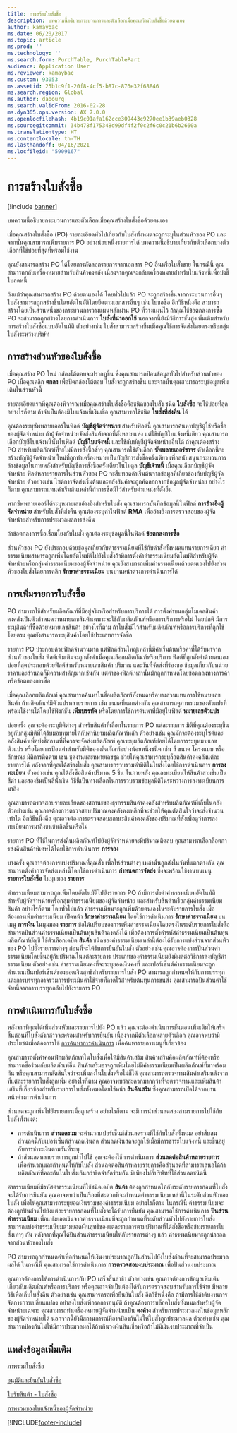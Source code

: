 ```yaml
---
title: การสร้างใบสั่งซื้อ
description: บทความนี้อธิบายกระบวนการและตัวเลือกเมื่อคุณสร้างใบสั่งซื้อด้วยตนเอง
author: kamaybac
ms.date: 06/20/2017
ms.topic: article
ms.prod: ''
ms.technology: ''
ms.search.form: PurchTable, PurchTablePart
audience: Application User
ms.reviewer: kamaybac
ms.custom: 93053
ms.assetid: 25b1c9f1-20f8-4cf5-b87c-876e32f68846
ms.search.region: Global
ms.author: dabourq
ms.search.validFrom: 2016-02-28
ms.dyn365.ops.version: AX 7.0.0
ms.openlocfilehash: 4b19c01afa162cce309443c9270ee1b39aeb0328
ms.sourcegitcommit: 34b478f175348d99df4f2f0c2f6c0c21b6b2660a
ms.translationtype: HT
ms.contentlocale: th-TH
ms.lasthandoff: 04/16/2021
ms.locfileid: "5909167"
---
```

# <a name="create-purchase-orders"></a>การสร้างใบสั่งซื้อ

[!include [banner](../includes/banner.md)]

บทความนี้อธิบายกระบวนการและตัวเลือกเมื่อคุณสร้างใบสั่งซื้อด้วยตนเอง

เมื่อคุณสร้างใบสั่งซื้อ (PO) รายละเอียดทั่วไปเกี่ยวกับใบสั่งทั้งหมดจะถูกระบุในส่วนหัวของ PO และจากนั้นคุณสามารถเพิ่มรายการ PO อย่างน้อยหนึ่งรายการได้ บทความนี้อธิบายเกี่ยวกับตัวเลือกบางตัวเลือกที่ใช้บ่อยที่สุดที่พร้อมใช้งาน  

คุณยังสามารถสร้าง PO ได้โดยการคัดลอกรายการจากเอกสาร PO อื่นหรือใบสั่งขาย ในกรณีนี้ คุณสามารถกลับเครื่องหมายสำหรับสินค้าคงคลัง เนื่องจากคุณจะกลับเครื่องหมายสำหรับใบแจ้งหนี้เพื่อบ่งชี้ใบลดหนี้  

ถึงแม้ว่าคุณสามารถสร้าง PO ด้วยตนเองได้ โดยทั่วไปแล้ว PO จะถูกสร้างขึ้นจากกระบวนการอื่นๆ ใบสั่งสามารถถูกสร้างขึ้นโดยอัตโนมัติโดยยึดตามเอกสารอื่นๆ เช่น ใบขอซื้อ อีกวิธีหนึ่งคือ สามารถสร้างโดยเป็นส่วนหนึ่งของกระบวนการวางแผนหลักผ่าน PO ที่วางแผนไว้ ถ้าคุณใช้ข้อตกลงการซื้อ PO จะสามารถถูกสร้างโดยการดำเนินการ **ใบสั่งที่นำออกใช้** นอกจากนี้ยังมีวิธีการขั้นสูงเพิ่มเติมสำหรับการสร้างใบสั่งซื้อแบบอัตโนมัติ ตัวอย่างเช่น ใบสั่งสามารถสร้างขึ้นเมื่อคุณใช้การจัดส่งโดยตรงหรือกลุ่มใบสั่งระหว่างบริษัท

## <a name="creating-a-purchase-order-header"></a>การสร้างส่วนหัวของใบสั่งซื้อ
เมื่อคุณสร้าง PO ใหม่ กล่องโต้ตอบจะปรากฏขึ้น ซึ่งคุณสามารถป้อนข้อมูลทั่วไปสำหรับส่วนหัวของ PO เมื่อคุณคลิก **ตกลง** เพื่อปิดกล่องโต้ตอบ ใบสั่งจะถูกสร้างขึ้น และจากนั้นคุณสามารถระบุข้อมูลเพิ่มเติมในส่วนหัวนี้  

รายละเอียดแรกที่คุณต้องพิจารณาเมื่อคุณสร้างใบสั่งซื้อคือชนิดของใบสั่ง ชนิด **ใบสั่งซื้อ** จะใช้บ่อยที่สุด อย่างไรก็ตาม ถ้าจำเป็นต้องมีใบแจ้งหนี้เงินเชื่อ คุณสามารถใช้ชนิด **ใบสั่งที่ส่งคืน** ได้  

คุณต้องระบุซัพพลายเออร์ในฟิลด์ **บัญชีผู้จัดจำหน่าย** สำหรับฟิลด์นี้ คุณสามารถค้นหาบัญชีผู้ใช้หรือชื่อของผู้จัดจำหน่าย ถ้าผู้จัดจำหน่ายจัดส่งสินค้าจากที่ตั้งหลายแห่ง แต่ใช้บัญชีใบแจ้งหนี้เดียว คุณสามารถเลือกบัญชีใบแจ้งหนี้นั้นในฟิลด์ **บัญชีใบแจ้งหนี้** และใช้กับบัญชีผู้จัดจำหน่ายอื่นได้ ถ้าคุณต้องสร้าง PO สำหรับผลิตภัณฑ์ที่จะไม่มีการสั่งซื้อซ้ำๆ คุณสามารถใช้ตัวเลือก **ซัพพลายเออร์ขาจร** ตัวเลือกนี้จะสร้างบัญชีผู้จัดจำหน่ายใหม่ที่ถูกทำเครื่องหมายเป็นบัญชีการสั่งซื้อครั้งเดียว เพื่อสนับสนุนกระบวนการล้างข้อมูลในภายหลังสำหรับบัญชีการสั่งซื้อครั้งเดียวในโมดูล **บัญชีเจ้าหนี้** เมื่อคุณเลือกบัญชีผู้จัดจำหน่าย ฟิลด์หลายรายการในส่วนหัวของ PO จะสืบทอดค่าเริ่มต้นจากข้อมูลที่เกี่ยวข้องกับบัญชีผู้จัดจำหน่าย ตัวอย่างเช่น ไซต์การจัดส่งเริ่มต้นและคลังสินค้าจะถูกคัดลอกจากข้อมูลผู้จัดจำหน่าย อย่างไรก็ตาม คุณสามารถแทนค่าเริ่มต้นเหล่านี้ถ้าการซื้อมีไว้สำหรับตำแหน่งที่ตั้งอื่น  

หากซัพพลายเออร์ได้ระบุหมายเลขอ้างอิงสำหรับใบสั่ง คุณสามารถบันทึกข้อมูลนี้ในฟิลด์ **การอ้างอิงผู้จัดจำหน่าย** สำหรับใบสั่งที่ส่งคืน คุณต้องระบุค่าในฟิลด์ **RMA** เพื่ออ้างอิงการตรวจสอบของผู้จัดจำหน่ายสำหรับการประมวลผลการส่งคืน  

ถ้าข้อตกลงการซื้อเชื่อมโยงกับใบสั่ง คุณต้องระบุข้อมูลนี้ในฟิลด์ **ข้อตกลงการซื้อ**  

ส่วนหัวของ PO ยังประกอบด้วยข้อมูลเกี่ยวกับค่าธรรมเนียมที่ใช้กับคำสั่งทั้งหมดแทนรายการเดียว ค่าธรรมเนียมสามารถถูกเพิ่มโดยอัตโนมัติไปยังใบสั่งถ้ามีการตั้งค่าค่าธรรมเนียมอัตโนมัติสำหรับผู้จัดจำหน่ายหรือกลุ่มค่าธรรมเนียมของผู้จัดจำหน่าย คุณยังสามารถเพิ่มค่าธรรมเนียมด้วยตนเองไปยังส่วนหัวของใบสั่งโดยการคลิก **รักษาค่าธรรมเนียม** บนบานหน้าต่างการดำเนินการได้

## <a name="adding-purchase-order-lines"></a>การเพิ่มรายการใบสั่งซื้อ
PO สามารถใช้สำหรับผลิตภัณฑ์ที่มีอยู่จริงหรือสำหรับการบริการได้ การตั้งค่าบนกลุ่มโมเดลสินค้าคงคลังเป็นตัวกำหนดว่าหมายเลขสินค้าเฉพาะจะใช้กับผลิตภัณฑ์หรือการบริการหรือไม่ โดยปกติ มีการระบุสินค้าที่ซื้อด้วยหมายเลขสินค้า อย่างไรก็ตาม ถ้าใบสั่งมีไว้สำหรับผลิตภัณฑ์หรือการบริการที่ถูกใช้โดยตรง คุณยังสามารถระบุสินค้าโดยใช้ประเภทการจัดซื้อ  

รายการ PO ประกอบด้วยฟิลด์จำนวนมาก แต่ฟิลด์ส่วนใหญ่เหล่านี้มีค่าเริ่มต้นหรือค่าที่ได้รับมาจากส่วนหัวของใบสั่ง ฟิลด์เพิ่มเติมจะถูกตั้งค่าเมื่อคุณเลือกผลิตภัณฑ์หรือบริการ ฟิลด์ที่ถูกตั้งค่าด้วยตนเองบ่อยที่สุดประกอบด้วยฟิลด์สำหรับหมายเลขสินค้า ปริมาณ และวันที่จัดส่งที่ร้องขอ ข้อมูลเกี่ยวกับหน่วยราคาและส่วนลดก็มีความสำคัญมากเช่นกัน แต่ค่าของฟิลด์เหล่านั้นมักถูกกำหนดโดยข้อตกลงทางการค้าหรือข้อตกลงการซื้อ  

เมื่อคุณเลือกผลิตภัณฑ์ คุณสามารถค้นหาในชื่อผลิตภัณฑ์ทั้งหมดหรือบางส่วนแทนการใช้หมายเลขสินค้า ถ้าผลิตภัณฑ์มีตัวแปรหลายรายการ เช่น ขนาดที่แตกต่างกัน คุณสามารถดูภาพรวมของตัวแปรที่พร้อมใช้งานได้โดยใช้ฟังก์ชัน **เพิ่มบรรทัด** หรือโดยการใช้การค้นหาที่มีอยู่ในฟิลด์ **หมายเลขตัวแปร**  

บ่อยครั้ง คุณจะต้องระบุมิติต่างๆ สำหรับสินค้าที่เลือกในรายการ PO แต่ละรายการ มิติที่คุณต้องระบุขึ้นอยู่กับกลุ่มมิติที่ได้รับมอบหมายให้กับคำนิยามผลิตภัณฑ์หลัก ตัวอย่างเช่น คุณมักจะต้องระบุไซต์และคลังสินค้าเพื่อบ่งชี้สถานที่ที่ควรจะจัดส่งผลิตภัณฑ์ คุณระบุผลิตภัณฑ์ย่อยได้โดยการระบุหมายเลขตัวแปร หรือโดยการป้อนค่าสำหรับมิติของผลิตภัณฑ์อย่างน้อยหนี่งชนิด เช่น สี ขนาด โครงแบบ หรือลักษณะ มิติการติดตาม เช่น ชุดงานและหมายเลขชุด ช่วยให้คุณสามารถระบุล็อตสินค้าคงคลังแต่ละรายการได้ หลังจากที่คุณได้สร้างใบสั่ง คุณสามารถรวบรวมค่ามิติในใบสั่งโดยใช้การดำเนินการ **การลงทะเบียน** ตัวอย่างเช่น คุณได้สั่งซื้อสินค้าปริมาณ 5 ชิ้น ในภายหลัง คุณลงทะเบียนให้สินค้าสามชิ้นเป็นสีดำ และสองชิ้นเป็นสีน้ำเงิน วิธีนี้เป็นทางเลือกในการรวบรวมข้อมูลมิติในระหว่างการลงทะเบียนการมาถึง  

คุณสามารถตรวจสอบรายละเอียดของสถานะของธุรกรรมสินค้าคงคลังสำหรับผลิตภัณฑ์ที่เก็บในคลัง ตัวอย่างเช่น คุณอาจต้องการตรวจสอบปริมาณคงคลังคงเหลือที่จะช่วยให้คุณตัดสินใจว่าจะสั่งจำนวนเท่าใด อีกวิธีหนึ่งคือ คุณอาจต้องการตรวจสอบสถานะสินค้าคงคลังของปริมาณที่สั่งเพื่อดูว่าการลงทะเบียนการมาถึงขาเข้าเกิดขึ้นหรือไม่  

รายการ PO ที่ใช้ในการส่งคืนผลิตภัณฑ์ไปยังผู้จัดจำหน่ายจะมีปริมาณติดลบ คุณสามารถเลือกล็อตการส่งคืนสินค้าพิเศษได้โดยใช้การดำเนินการ **การจอง**  

บางครั้ง คุณอาจต้องการแบ่งปริมาณที่คุณสั่ง เพื่อให้ส่วนต่างๆ เหล่านั้นถูกส่งในวันที่แตกต่างกัน คุณสามารถตั้งค่าการจัดส่งเหล่านี้โดยใช้การดำเนินการ **กำหนดการจัดส่ง** ซึ่งจะพร้อมใช้งานบนเมนู **รายการใบสั่งซื้อ** ในมุมมอง **รายการ**  

ค่าธรรมเนียมสามารถถูกเพิ่มโดยอัตโนมัติไปยังรายการ PO ถ้ามีการตั้งค่าค่าธรรมเนียมอัตโนมัติสำหรับผู้จัดจำหน่ายหรือกลุ่มค่าธรรมเนียมของผู้จัดจำหน่าย และสำหรับสินค้าหรือกลุ่มค่าธรรมเนียมสินค้า อย่างไรก็ตาม โดยทั่วไปแล้ว ค่าธรรมเนียมจะถูกเพิ่มด้วยตนเองในระดับรายการใบสั่ง เมื่อต้องการเพิ่มค่าธรรมเนียม เปิดหน้า **รักษาค่าธรรมเนียม** โดยใช้การดำเนินการ **รักษาค่าธรรมเนียม** บนเมนู **การเงิน** ในมุมมอง **รายการ** ข้อได้เปรียบของการเพิ่มค่าธรรมเนียมโดยตรงในระดับรายการใบสั่งคือสามารถปันส่วนค่าธรรมเนียมเป็นต้นทุนสินค้าคงคลังได้ เมื่อต้องการตั้งค่ารหัสค่าธรรมเนียมเป็นต้นทุนผลิตภัณฑ์บัญชี ใช้ตัวเลือกเดบิต **สินค้า** ชนิดของค่าธรรมเนียมเหล่านี้ต้องได้รับการแบ่งส่วนจากส่วนหัวของ PO ไปยังรายการต่างๆ ก่อนที่จะได้รับการยืนยันใบสั่ง ตัวอย่างเช่น คุณอาจต้องการปันส่วนค่าธรรมเนียมโดยขึ้นอยู่กับปริมาณในแต่ละรายการ ประเภทของค่าธรรมเนียมยังมีผลต่อวิธีการลงบัญชีค่าธรรมเนียม ตัวอย่างเช่น ค่าธรรมเนียมคงที่จะระบุยอดเงินคงที่ และเปอร์เซ็นต์ค่าธรรมเนียมจะถูกคำนวณเป็นเปอร์เซ็นต์ของยอดเงินสุทธิสำหรับรายการใบสั่ง PO สามารถถูกกำหนดให้กับการบรรทุก และการบรรทุกอาจรวมการประเมินค่าใช้จ่ายที่คาดไว้สำหรับต้นทุนการขนส่ง คุณสามารถปันส่วนค่าใช้จ่ายนี้จากการบรรทุกกลับไปยังรายการ PO

## <a name="purchase-order-actions"></a>การดำเนินการกับใบสั่งซื้อ
หลังจากที่คุณได้เพิ่มส่วนหัวและรายการไปยัง PO แล้ว คุณจะต้องดำเนินการขั้นตอนเพิ่มเติมให้เสร็จสิ้นก่อนที่ใบสั่งดังกล่าวจะพร้อมสำหรับการยืนยัน เนื่องจากมีตัวเลือกหลายตัวเลือก คุณอาจพบว่ามีประโยชน์เมื่อต้องการใช้ [การค้นหาการดำเนินการ](../../fin-ops-core/fin-ops/get-started/action-search.md) เพื่อค้นหารายการเมนูที่เกี่ยวข้อง  

คุณสามารถตั้งค่าคอนฟิกผลิตภัณฑ์ในใบสั่งเพื่อให้มีสินค้าเสริม สินค้าเสริมคือผลิตภัณฑ์ที่ต้องหรือสามารถซื้อร่วมกับผลิตภัณฑ์อื่น สินค้าเสริมอาจถูกเพิ่มโดยไม่มีค่าธรรมเนียมเป็นผลิตภัณฑ์ที่มาพร้อมกัน หรือคุณสามารถตัดสินใจว่าจะเพิ่มลงในใบสั่งหรือไม่ก็ได้ คุณสามารถตรวจทานสินค้าเสริมหลังจากที่แต่ละรายการใบสั่งถูกเพิ่ม อย่างไรก็ตาม คุณอาจพบว่าสะดวกมากกว่าที่จะตรวจทานและเพิ่มสินค้าเสริมที่เกี่ยวข้องสำหรับรายการใบสั่งทั้งหมดโดยใช้หน้า **สินค้าเสริม** ซึ่งคุณสามารถเปิดได้จากบานหน้าต่างการดำเนินการ  

ส่วนลดจะถูกเพิ่มไปยังรายการเมื่อถูกสร้าง อย่างไรก็ตาม จะมีการนำส่วนลดสองสามรายการไปใช้กับใบสั่งทั้งหมด:

-   การดำเนินการ **ส่วนลดรวม** จะคำนวณเปอร์เซ็นต์ส่วนลดรวมที่ใช้กับใบสั่งทั้งหมด อย่าสับสนส่วนลดนี้กับเปอร์เซ็นต์ส่วนลดเงินสด ส่วนลดเงินสดจะถูกใช้เมื่อมีการชำระใบแจ้งหนี้ และขึ้นอยู่กับการชำระเงินตามวันที่ระบุ
-   ถ้าส่วนลดหลายรายการถูกนำไปใช้ คุณจะต้องใช้การดำเนินการ **ส่วนลดต่อสินค้าหลายรายการ** เพื่อคำนวณและกำหนดให้กับใบสั่ง ส่วนลดต่อสินค้าหลายรายการคือส่วนลดที่สามารถเสนอได้ถ้าผลิตภัณฑ์ที่คละกันในใบสั่งเกินกว่าขีดจำกัดร่วมกัน มีเพียงไม่กี่บริษัทที่ใช้ส่วนลดชนิดนี้

ค่าธรรมเนียมที่มีรหัสค่าธรรมเนียมที่ใช้ชนิดเดบิต **สินค้า** ต้องถูกกำหนดให้กับระดับรายการก่อนที่ใบสั่งจะได้รับการยืนยัน คุณอาจพบว่าเป็นเรื่องที่สะดวกที่จะกำหนดค่าธรรมเนียมเหล่านี้ในระดับส่วนหัวของใบสั่ง เพื่อให้คุณสามารถระบุยอดเงินรวมของค่าธรรมเนียม อย่างไรก็ตาม ในกรณีนี้ ค่าธรรมเนียมจะต้องถูกปันส่วนไปยังแต่ละรายการก่อนที่ใบสั่งจะได้รับการยืนยัน คุณสามารถใช้การดำเนินการ **ปันส่วนค่าธรรมเนียม** เพื่อแบ่งยอดเงินจากค่าธรรมเนียมที่จะถูกกำหนดที่ระดับส่วนหัวไปยังรายการใบสั่ง สามารถแบ่งค่าธรรมเนียมตามยอดเงินสุทธิของแต่ละรายการตามปริมาณที่ได้สั่งซื้อหรือข้ามรายการใบสั่งเท่าๆ กัน หลังจากที่คุณได้ปันส่วนค่าธรรมเนียมให้กับรายการต่างๆ แล้ว ค่าธรรมเนียมจะถูกนำออกจากส่วนหัวของใบสั่ง  

PO สามารถถูกกำหนดค่าเพื่อกำหนดให้เงินงบประมาณถูกปันส่วนไปยังใบสั่งก่อนที่จะสามารถประมวลผลได้ ในกรณีนี้ คุณสามารถใช้การดำเนินการ **การตรวจสอบงบประมาณ** เพื่อปันส่วนงบประมาณ  

คุณอาจต้องการให้การดำเนินการกับ PO เสร็จสิ้นล่าช้า ตัวอย่างเช่น คุณอาจต้องการข้อมูลเพิ่มเติมเกี่ยวกับผลิตภัณฑ์หรือการบริการ หรือคุณอาจจำเป็นต้องได้รับการตรวจสอบสำหรับการใช้จ่าย มีหลายวิธีเพื่อเก็บใบสั่งคืน ตัวอย่างเช่น คุณสามารถรอเพื่อยืนยันใบสั่ง อีกวิธีหนึ่งคือ ถ้ามีการใช้ลำดับงานการจัดการการเปลี่ยนแปลง อย่าส่งใบสั่งเพื่อรอการอนุมัติ ถ้าคุณต้องการบล็อคใบสั่งทั้งหมดสำหรับผู้จัดจำหน่ายเฉพาะ คุณสามารถทำเครื่องหมายผู้จัดจำหน่ายเป็น **คงค้าง** สำหรับการประมวลผลในข้อมูลหลักของผู้จัดจำหน่ายได้ นอกจากนี้ยังมีสถานการณ์ที่อาจป้องกันไม่ให้ใบสั่งถูกประมวลผล ตัวอย่างเช่น คุณสามารถป้องกันไม่ให้มีการประมวลผลได้ถ้าเกินวงเงินสินเชื่อหรือถ้าไม่มีเงินงบประมาณที่จำเป็น

<a name="additional-resources"></a>แหล่งข้อมูลเพิ่มเติม
--------

[ภาพรวมใบสั่งซื้อ](purchase-order-overview.md)

[อนุมัติและยืนยันใบสั่งซื้อ](purchase-order-approval-confirmation.md)

[ใบรับสินค้า - ใบสั่งซื้อ](product-receipt-against-purchase-orders.md)

[ภาพรวมของใบแจ้งหนี้ของผู้จัดจำหน่าย](../../finance/accounts-payable/vendor-invoices-overview.md)





[!INCLUDE[footer-include](../../includes/footer-banner.md)]